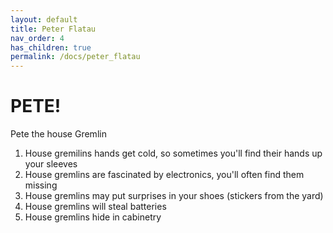 ```yaml
---
layout: default
title: Peter Flatau
nav_order: 4
has_children: true
permalink: /docs/peter_flatau
---
```


# PETE!

Pete the house Gremlin

1. House gremilins hands get cold, so sometimes you'll find their hands up your sleeves
2. House gremlins are fascinated by electronics, you'll often find them missing
3. House gremlins may put surprises in your shoes (stickers from the yard)
4. House gremlins will steal batteries
5. House gremlins hide in cabinetry
